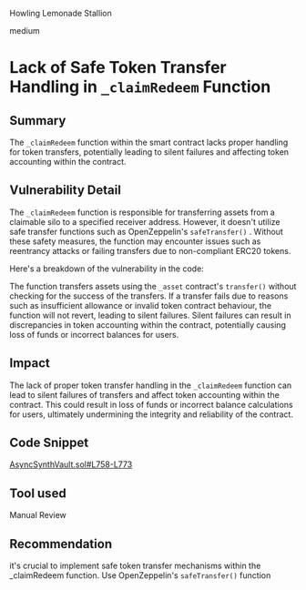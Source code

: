 Howling Lemonade Stallion

medium

# Lack of Safe Token Transfer Handling in `_claimRedeem` Function

## Summary
The `_claimRedeem` function within the smart contract lacks proper handling for token transfers, potentially leading to silent failures and affecting token accounting within the contract.
## Vulnerability Detail
The `_claimRedeem` function is responsible for transferring assets from a claimable silo to a specified receiver address. However, it doesn't utilize safe transfer functions such as OpenZeppelin's `safeTransfer()` . Without these safety measures, the function may encounter issues such as reentrancy attacks or failing transfers due to non-compliant ERC20 tokens.

Here's a breakdown of the vulnerability in the code:

The function transfers assets using the `_asset` contract's `transfer()` without checking for the success of the transfers.
If a transfer fails due to reasons such as insufficient allowance or invalid token contract behaviour, the function will not revert, leading to silent failures.
Silent failures can result in discrepancies in token accounting within the contract, potentially causing loss of funds or incorrect balances for users.
## Impact
The lack of proper token transfer handling in the `_claimRedeem` function can lead to silent failures of transfers and affect token accounting within the contract. This could result in loss of funds or incorrect balance calculations for users, ultimately undermining the integrity and reliability of the contract.
## Code Snippet
[AsyncSynthVault.sol#L758-L773](https://github.com/sherlock-audit/2024-03-amphor/blob/main/asynchronous-vault/src/AsyncSynthVault.sol#L758-L773)
## Tool used

Manual Review

## Recommendation
 it's crucial to implement safe token transfer mechanisms within the _claimRedeem function. Use OpenZeppelin's `safeTransfer()` function